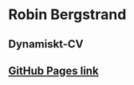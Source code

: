 # Robin Bergstrand

## Dynamiskt-CV

## [GitHub Pages link](https://chasacademy-robin-bergstrand.github.io/Dynamiskt-CV/index.html)
